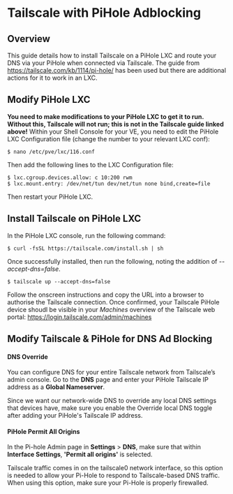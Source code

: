 # Tailscale with PiHole Adblocking
## Overview

This guide details how to install Tailscale on a PiHole LXC and route your DNS via your PiHole when connected via Tailscale. The guide from https://tailscale.com/kb/1114/pi-hole/ has been used but there are additional actions for it to work in an LXC.

## Modify PiHole LXC

**You need to make modifications to your PiHole LXC to get it to run. Without this, Tailscale will not run; this is not in the Tailscale guide linked above!** Within your Shell Console for your VE, you need to edit the PiHole LXC Configuration file (change the number to your relevant LXC conf):

```
$ nano /etc/pve/lxc/116.conf
```

Then add the following lines to the LXC Configuration file:

```
$ lxc.cgroup.devices.allow: c 10:200 rwm
$ lxc.mount.entry: /dev/net/tun dev/net/tun none bind,create=file
```

Then restart your PiHole LXC.

## Install Tailscale on PiHole LXC

In the PiHole LXC console, run the following command:

```
$ curl -fsSL https://tailscale.com/install.sh | sh
```

Once successfully installed, then run the following, noting the addition of *--accept-dns=false*.

```
$ tailscale up --accept-dns=false
```

Follow the onscreen instructions and copy the URL into a browser to authorise the Tailscale connection. Once confirmed, your Tailscale PiHole device shoudl be visible in your *Machines* overview of the Tailscale web portal: https://login.tailscale.com/admin/machines

## Modify Tailscale & PiHole for DNS Ad Blocking
#### DNS Override

You can configure DNS for your entire Tailscale network from Tailscale’s admin console. Go to the **DNS** page and enter your PiHole Tailscale IP address as a **Global Nameserver**.

Since we want our network-wide DNS to override any local DNS settings that devices have, make sure you enable the Override local DNS toggle after adding your PiHole's Tailscale IP address.

#### PiHole Permit All Origins
In the Pi-hole Admin page in **Settings** > **DNS**, make sure that within **Interface Settings**, **'Permit all origins'** is selected.

Tailscale traffic comes in on the tailscale0 network interface, so this option is needed to allow your Pi-Hole to respond to Tailscale-based DNS traffic. When using this option, make sure your Pi-Hole is properly firewalled.
